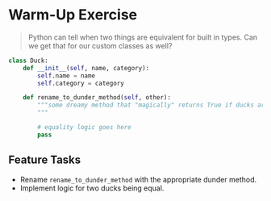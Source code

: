 # Warm-Up Exercise

> Python can tell when two things are equivalent for built in types. Can we get that for our custom classes as well?

```python
class Duck:
    def __init__(self, name, category):
        self.name = name
        self.category = category

    def rename_to_dunder_method(self, other):
        """some dreamy method that "magically" returns True if ducks are "equal"
        """

        # equality logic goes here
        pass
```


## Feature Tasks

- Rename `rename_to_dunder_method` with the appropriate dunder method.
- Implement logic for two ducks being equal.

